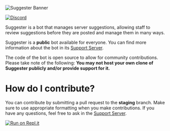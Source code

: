 ![Suggester Banner](https://cdn.discordapp.com/attachments/654421515646795784/671360271930884096/suggester_banner.png)

[![Discord](https://canary.discordapp.com/api/guilds/566002482166104066/widget.png)](https://discord.gg/a3NuakW)

Suggester is a bot that manages server suggestions, allowing staff to review suggestions before they are posted and manage them in many ways.

Suggester is a **public** bot available for everyone. You can find more information about the bot in its [Support Server](https://discord.gg/a3NuakW).

The code of the bot is open source to allow for community contributions. Please take note of the following:
**You may not host your own clone of Suggester publicly and/or provide support for it.**

# How do I contribute?
You can contribute by submitting a pull request to the **staging** branch. Make sure to use appropriate formatting when you make contributions. If you have any questions, feel free to ask in the [Support Server](https://discord.gg/a3NuakW).

[![Run on Repl.it](https://repl.it/badge/github/Suggester-Bot/Suggester)](https://repl.it/github/Suggester-Bot/Suggester)